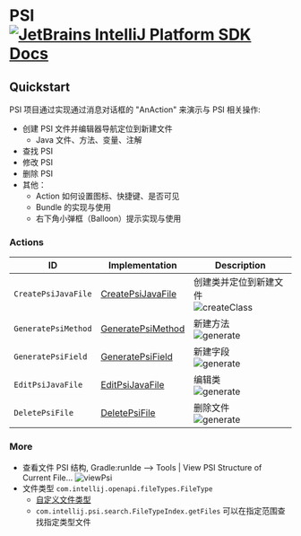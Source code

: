 # PSI [![JetBrains IntelliJ Platform SDK Docs](https://jb.gg/badges/docs.svg)][docs:actions]

## Quickstart

PSI 项目通过实现通过消息对话框的 "AnAction" 来演示与 PSI 相关操作:

- 创建 PSI 文件并编辑器导航定位到新建文件
    - Java 文件、方法、变量、注解
 - 查找 PSI
- 修改 PSI
- 删除 PSI
- 其他：
    - Action 如何设置图标、快捷键、是否可见
    - Bundle 的实现与使用
    - 右下角小弹框（Balloon）提示实现与使用

### Actions

| ID                  | Implementation                                          | Description                                                                                                                              |
| ------------------- | ------------------------------------------------------- |----------------------------------------------------------------------------------------------------------------------------------------|
| `CreatePsiJavaFile` | [CreatePsiJavaFile][file:CreatePsiJavaFile] | 创建类并定位到新建文件 <br> ![createClass](https://cdn.nlark.com/yuque/0/2022/gif/1233924/1671961862275-b5c10893-2008-4054-a751-2ddc45240d2e.gif) |
| `GeneratePsiMethod` | [GeneratePsiMethod][file:GeneratePsiMethod] | 新建方法 <br> ![generate](https://cdn.nlark.com/yuque/0/2022/gif/1233924/1671961958581-d32c51f0-76e9-4ed5-a0e9-c9827deea23c.gif)           |
| `GeneratePsiField` | [GeneratePsiField][file:GeneratePsiField] | 新建字段 <br> ![generate](https://cdn.nlark.com/yuque/0/2022/gif/1233924/1671962069318-c96ea4e6-e3ec-4b96-b0b6-1e48e3eeb89a.gif)           |
| `EditPsiJavaFile` | [EditPsiJavaFile][file:EditPsiJavaFile] | 编辑类 <br> ![generate](https://cdn.nlark.com/yuque/0/2022/gif/1233924/1672024090711-601acf86-2a6b-4a38-9ca5-97aa5bd3d590.gif)            |
| `DeletePsiFile` | [DeletePsiFile][file:DeletePsiFile] | 删除文件 <br> ![generate](https://cdn.nlark.com/yuque/0/2022/gif/1233924/1672024247066-c5164979-211d-47dc-87a3-cc20e1acbb80.gif)           |

### More
- 查看文件 PSI 结构, Gradle:runIde --> Tools | View PSI Structure of Current File...
    ![viewPsi](https://cdn.nlark.com/yuque/0/2022/gif/1233924/1672025355110-acf04752-ea92-4cec-b7e3-a8fa8f85bb90.gif)
- 文件类型 `com.intellij.openapi.fileTypes.FileType`
  - [自定义文件类型](https://plugins.jetbrains.com/docs/intellij/registering-file-type.html#registration)
  - `com.intellij.psi.search.FileTypeIndex.getFiles` 可以在指定范围查找指定类型文件
  
[docs]: https://plugins.jetbrains.com/docs/intellij/

[docs:actions]: https://plugins.jetbrains.com/docs/intellij/psi.html
[file:CreatePsiJavaFile]: ./src/main/kotlin/pers/wjx/plugin/demo/psi/CreatePsiJavaFile.kt
[file:GeneratePsiMethod]: ./src/main/kotlin/pers/wjx/plugin/demo/psi/GeneratePsiMethod.kt
[file:GeneratePsiField]: ./src/main/kotlin/pers/wjx/plugin/demo/psi/GeneratePsiField.kt
[file:EditPsiJavaFile]: ./src/main/kotlin/pers/wjx/plugin/demo/psi/EditPsiJavaFile.kt
[file:DeletePsiFile]: ./src/main/kotlin/pers/wjx/plugin/demo/psi/DeletePsiFile.kt
